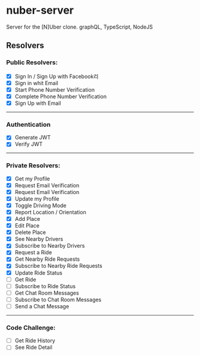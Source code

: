 # nuber-server

Server for the [N]Uber clone. graphQL, TypeScript, NodeJS

## Resolvers

### Public Resolvers:

- [x] Sign In / Sign Up with Facebook리
- [x] Sign in whit Email
- [x] Start Phone Number Verification
- [x] Complete Phone Number Verification
- [x] Sign Up with Email

---

### Authentication

- [x] Generate JWT
- [x] Verify JWT

---

### Private Resolvers:

- [x] Get my Profile
- [x] Request Email Verification
- [x] Request Email Verification
- [x] Update my Profile
- [x] Toggle Driving Mode
- [x] Report Location / Orientation
- [x] Add Place
- [x] Edit Place
- [x] Delete Place
- [x] See Nearby Drivers
- [x] Subscribe to Nearby Drivers
- [x] Request a Ride
- [x] Get Nearby Ride Requests
- [x] Subscribe to Nearby Ride Requests
- [x] Update Ride Status
- [ ] Get Ride
- [ ] Subscribe to Ride Status
- [ ] Get Chat Room Messages
- [ ] Subscribe to Chat Room Messages
- [ ] Send a Chat Message

---

### Code Challenge:

- [ ] Get Ride History
- [ ] See Ride Detail
